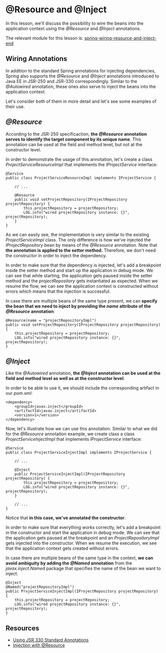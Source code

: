 # @Resource and @Inject

In this lesson, we'll discuss the possibility to wire the beans into the application context using the _@Resource_ and _@Inject_ annotations.

The relevant module for this lesson is: [spring-wiring-resource-and-inject-end](https://github.com/nbicocchi/spring-boot-course/tree/module2/spring-wiring-resource-and-inject-end)

## Wiring Annotations

In addition to the standard Spring annotations for injecting dependencies, Spring also supports the _@Resource_ and _@Inject_ annotations introduced to Java EE in JSR-250 and JSR-330 correspondingly. Similar to the _@Autowired_ annotation, these ones also serve to inject the beans into the application context.

Let's consider both of them in more detail and let's see some examples of their use.

## _@Resource_

According to the JSR-250 specificaction, **the _@Resource_ annotation serves to identify the target component by its unique name**. This annotation can be used at the field and method level, but not at the constructor level.

In order to demonstrate the usage of this annotation, let's create a class _ProjectServiceResourceImpl_ that implements the _IProjectService_ interface:

```
@Service
public class ProjectServiceResourceImpl implements IProjectService {

    // ...

    @Resource
    public void setProjectRepository(IProjectRepository projectRepository) {
        this.projectRepository = projectRepository;
        LOG.info("wired projectRepository instance: {}", projectRepository);
    }
}
```

As we can easily see, the implementation is very similar to the existing _ProjectServiceImpl_ class. The only difference is how we've injected the _IProjectRepository_ bean by means of the _@Resource_ annotation. Note that **the annotation is applied to the setter method.** Therefore, we don't need the constructor in order to inject the dependency.

In order to make sure that the dependency is injected, let's add a breakpoint inside the setter method and start up the application in debug mode. We can see that while starting, the application gets paused inside the setter method and the _projectRepository_ gets instantiated as expected. When we resume the flow, we can see the application context is constructed without errors which means that the injection is successful.

In case there are multiple beans of the same type present, we can **specify the bean that we need to inject by providing the _name_ attribute of the _@Resource_ annotation**:

```
@Resource(name = "projectRepositoryImpl")
public void setProjectRepository(IProjectRepository projectRepository) {
    this.projectRepository = projectRepository;
    LOG.info("wired projectRepository instance: {}", projectRepository);
}
```

## _@Inject_

Like the _@Autowired_ annotation, **the _@Inject_ annotation can be used at the field and method level as well as at the constructor level**.

In order to be able to use it, we should include the corresponding artifact in our _pom.xml_:

```
<dependency>
    <groupId>javax.inject</groupId>
    <artifactId>javax.inject</artifactId>
    <version>1</version>
</dependency>
```

Now, let's illustrate how we can use this annotation. Similar to what we did for the _@Resource_ annotation example, we create class a class _ProjectServiceInjectImpl_ that implements _IProjectService_ interface:

```
@Service
public class ProjectServiceInjectImpl implements IProjectService {
    
    // ...

    @Inject
    public ProjectServiceInjectImpl(IProjectRepository projectRepository) {
        this.projectRepository = projectRepository;
        LOG.info("wired projectRepository instance: {}", projectRepository);
    }

    // ...
}
```

Notice that **in this case, we've annotated the constructor**.

In order to make sure that everything works correctly, let's add a breakpoint in the constructor and start the application in debug mode. We can see that the application gets paused at the breakpoint and an _ProjectRepositoryImpl_ gets injected into the constructor. When we resume the execution, we see that the application context gets created without errors.

In case there are multiple beans of the same type in the context, **we can avoid ambiguity by adding the _@Named_ annotation** from the _javax.inject.Named_ package that specifies the name of the bean we want to inject:

```
@Inject
@Named("projectRepositoryImpl")
public ProjectServiceInjectImpl(IProjectRepository projectRepository) {
    this.projectRepository = projectRepository;
    LOG.info("wired projectRepository instance: {}", projectRepository);
}
```

## Resources
- [Using JSR 330 Standard Annotations](https://docs.spring.io/spring/docs/current/spring-framework-reference/core.html#beans-standard-annotations)
- [Injection with @Resource](https://docs.spring.io/spring/docs/current/spring-framework-reference/core.html#beans-resource-annotation)
